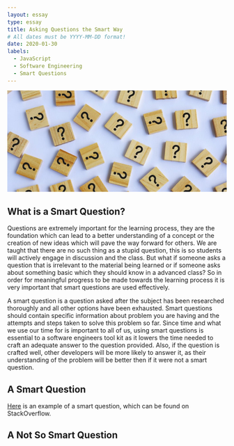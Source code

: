 ```yaml
---
layout: essay
type: essay
title: Asking Questions the Smart Way
# All dates must be YYYY-MM-DD format!
date: 2020-01-30
labels:
  - JavaScript
  - Software Engineering
  - Smart Questions
---
```


<img class="ui image" src="../images/questions.jpg">

## What is a Smart Question?

Questions are extremely important for the learning process, they are the foundation which can lead to a better understanding of a concept or the creation of new ideas which will pave the way forward for others. We are taught that there are no such thing as a stupid question, this is so students will actively engage in discussion and the class. But what if someone asks a question that is irrelevant to the material being learned or if someone asks about something basic which they should know in a advanced class? So in order for meaningful progress to be made towards the learning process it is very important that smart questions are used effectively. 

A smart question is a question asked after the subject has been researched thoroughly and all other options have been exhausted. Smart questions should contain specific information about problem you are having and the attempts and steps taken to solve this problem so far. Since time and what we use our time for is important to all of us, using smart questions is essential to a software engineers tool kit as it lowers the time needed to craft an adequate answer to the question provided. Also, if the question is crafted well, other developers will be more likely to answer it, as their understanding of the problem will be better then if it were not a smart question.

## A Smart Question

[Here](https://stackoverflow.com/questions/5767325/how-do-i-remove-a-particular-element-from-an-array-in-javascript) is an example of a smart question, which can be found on StackOverflow. 

## A Not So Smart Question
